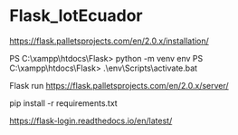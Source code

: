 # Flask_IotEcuador

https://flask.palletsprojects.com/en/2.0.x/installation/

PS C:\xampp\htdocs\Flask> python -m venv env
PS C:\xampp\htdocs\Flask> .\env\Scripts\activate.bat

Flask run 
https://flask.palletsprojects.com/en/2.0.x/server/

pip install -r requirements.txt


https://flask-login.readthedocs.io/en/latest/


